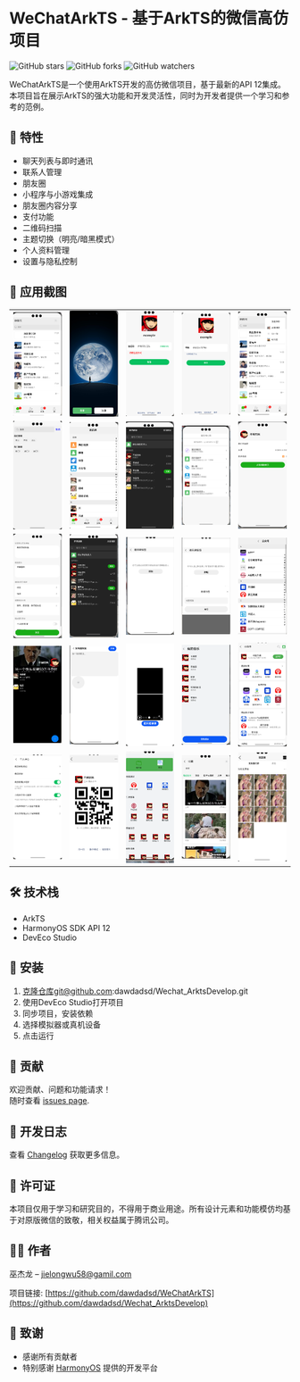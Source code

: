 # WeChatArkTS - 基于ArkTS的微信高仿项目

![GitHub stars](https://img.shields.io/github/stars/yourusername/WeChatArkTS?style=social)
![GitHub forks](https://img.shields.io/github/forks/yourusername/WeChatArkTS?style=social)
![GitHub watchers](https://img.shields.io/github/watchers/yourusername/WeChatArkTS?style=social)

WeChatArkTS是一个使用ArkTS开发的高仿微信项目，基于最新的API 12集成。本项目旨在展示ArkTS的强大功能和开发灵活性，同时为开发者提供一个学习和参考的范例。

## 🚀 特性

- 聊天列表与即时通讯
- 联系人管理
- 朋友圈
- 小程序与小游戏集成
- 朋友圈内容分享
- 支付功能
- 二维码扫描
- 主题切换（明亮/暗黑模式）
- 个人资料管理
- 设置与隐私控制

## 📸 应用截图

<table>
  <tr>
    <td><img src="Wechat_ArkTs/art/demo.png" width="150" alt="主界面"></td>
    <td><img src="Wechat_ArkTs/art/demo1.png" width="150" alt="夜间模式"></td>
    <td><img src="Wechat_ArkTs/art/demo2.png" width="150" alt="聊天界面1"></td>
    <td><img src="Wechat_ArkTs/art/demo3.png" width="150" alt="聊天界面2"></td>
    <td><img src="Wechat_ArkTs/art/demo4.png" width="150" alt="联系人列表"></td>
  </tr>
  <tr>
    <td><img src="Wechat_ArkTs/art/demo5.png" width="150" alt="朋友圈"></td>
    <td><img src="Wechat_ArkTs/art/demo6.png" width="150" alt="发现页面"></td>
    <td><img src="Wechat_ArkTs/art/demo7.png" width="150" alt="夜间模式菜单"></td>
    <td><img src="Wechat_ArkTs/art/demo8.png" width="150" alt="设置页面"></td>
    <td><img src="Wechat_ArkTs/art/demo9.png" width="150" alt="个人信息"></td>
  </tr>
  <tr>
    <td><img src="Wechat_ArkTs/art/demo10.png" width="150" alt="更多设置"></td>
    <td><img src="Wechat_ArkTs/art/demo11.png" width="150" alt="联系人详情"></td>
    <td><img src="Wechat_ArkTs/art/demo13.png" width="150" alt="朋友圈发布"></td>
    <td><img src="Wechat_ArkTs/art/demo14.png" width="150" alt="支付页面"></td>
    <td><img src="Wechat_ArkTs/art/demo15.png" width="150" alt="小程序列表"></td>
  </tr>
  <tr>
    <td><img src="Wechat_ArkTs/art/demo16.png" width="150" alt="视频通话"></td>
    <td><img src="Wechat_ArkTs/art/demo18.png" width="150" alt="群聊设置"></td>
    <td><img src="Wechat_ArkTs/art/demo19.png" width="150" alt="扫一扫"></td>
    <td><img src="Wechat_ArkTs/art/demo20.png" width="150" alt="语音输入"></td>
    <td><img src="Wechat_ArkTs/art/demo21.png" width="150" alt="表情选择"></td>
  </tr>
  <tr>
    <td><img src="Wechat_ArkTs/art/demo22.png" width="150" alt="位置分享"></td>
    <td><img src="Wechat_ArkTs/art/demo23.png" width="150" alt="二维码名片"></td>
    <td><img src="Wechat_ArkTs/art/demo24.png" width="150" alt="收藏页面"></td>
    <td><img src="Wechat_ArkTs/art/demo25.png" width="150" alt="朋友圈动态"></td>
    <td><img src="Wechat_ArkTs/art/demo26.png" width="150" alt="表情包商店"></td>
  </tr>
</table>


## 🛠 技术栈

- ArkTS
- HarmonyOS SDK API 12
- DevEco Studio

## 🔧 安装

1. 克隆仓库git@github.com:dawdadsd/Wechat_ArktsDevelop.git
2. 使用DevEco Studio打开项目
3. 同步项目，安装依赖
4. 选择模拟器或真机设备
5. 点击运行

## 🤝 贡献

欢迎贡献、问题和功能请求！<br>随时查看 [issues page](https://github.com/dawdadsd/Wechat_ArkTs/issues). 

## 📝 开发日志

查看 [Changelog](CHANGELOG.md) 获取更多信息。

## 📜 许可证

本项目仅用于学习和研究目的，不得用于商业用途。所有设计元素和功能模仿均基于对原版微信的致敬，相关权益属于腾讯公司。

## 👨‍💻 作者
巫杰龙 – jielongwu58@gamil.com

项目链接: [https://github.com/dawdadsd/WeChatArkTS](https://github.com/dawdadsd/Wechat_ArktsDevelop)

## 🙏 致谢

- 感谢所有贡献者
- 特别感谢 [HarmonyOS](https://www.harmonyos.com) 提供的开发平台
